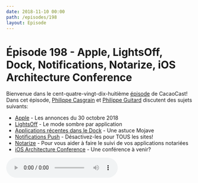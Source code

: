 ```yaml
---
date: 2018-11-10 00:00
path: /episodes/198
layout: Episode
---
```

# Épisode 198 - Apple, LightsOff, Dock, Notifications, Notarize, iOS Architecture Conference
<p>Bienvenue dans le cent-quatre-vingt-dix-huitième <a href="https://cacaocast.com/media/cacaocast_198.mp3" title="CacaoCast Episode 198">épisode</a> de CacaoCast! Dans cet épisode, <a href="http://www.twitter.com/philippec" title="Philippe Casgrain sur Twitter">Philippe Casgrain</a> et <a href="http://www.twitter.com/philippeguitard" title="Philippe Guitard sur Twitter">Philippe Guitard</a> discutent des sujets suivants:</p>
<ul><li><a href="https://www.apple.com/apple-events/october-2018/" title="Apple">Apple</a> - Les annonces du 30 octobre 2018</li>
<li><a href="https://www.lightsoff-app.com" title="LightsOff">LightsOff</a> - Le mode sombre par application</li>
<li><a href="https://twitter.com/Lascorbe/status/1057984884189339648" title="Applications récentes dans le Dock">Applications récentes dans le Dock</a> - Une astuce Mojave</li>
<li><a href="https://twitter.com/zats/status/1056890989426696193" title="Notifications Push">Notifications Push</a> - Désactivez-les pour TOUS les sites!</li>
<li><a href="https://github.com/macmade/Notarize" title="Notarize">Notarize</a> - Pour vous aider à faire le suivi de vos applications notariées</li>
<li><a href="https://twitter.com/krzyzanowskim/status/1054714276106170368" title="iOS Architecture Conference">iOS Architecture Conference</a> - Une conférence à venir?</li>
</ul>
<p><audio controls><source src="https://cacaocast.com/media/cacaocast_198.mp3" type="audio/mpeg"><source src="https://cacaocast.com/media/cacaocast_198.mp3" type="audio/mp4">Votre navigateur ne supporte pas l'élément audio / Your browser does not support the audio element.</audio></p>
